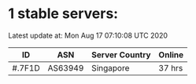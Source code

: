 # 1 stable servers:

Latest update at: Mon Aug 17 07:10:08 UTC 2020

| ID | ASN | Server Country | Online |
| -- | --- | -------------- | ------ |
| #.7F1D | AS63949 | Singapore | 37 hrs |

